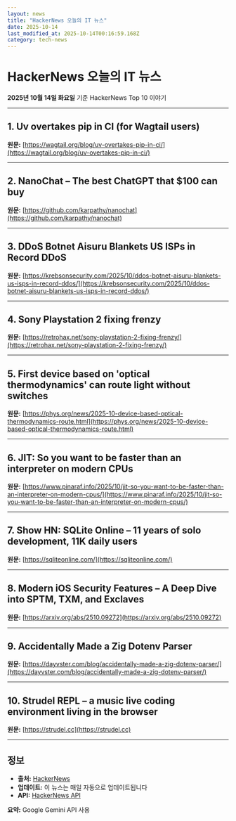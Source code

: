 ```yaml
---
layout: news
title: "HackerNews 오늘의 IT 뉴스"
date: 2025-10-14
last_modified_at: 2025-10-14T00:16:59.168Z
category: tech-news
---
```


# HackerNews 오늘의 IT 뉴스

**2025년 10월 14일 화요일** 기준 HackerNews Top 10 이야기

---


## 1. Uv overtakes pip in CI (for Wagtail users)

**원문:** [https://wagtail.org/blog/uv-overtakes-pip-in-ci/](https://wagtail.org/blog/uv-overtakes-pip-in-ci/)

---


## 2. NanoChat – The best ChatGPT that $100 can buy

**원문:** [https://github.com/karpathy/nanochat](https://github.com/karpathy/nanochat)

---


## 3. DDoS Botnet Aisuru Blankets US ISPs in Record DDoS

**원문:** [https://krebsonsecurity.com/2025/10/ddos-botnet-aisuru-blankets-us-isps-in-record-ddos/](https://krebsonsecurity.com/2025/10/ddos-botnet-aisuru-blankets-us-isps-in-record-ddos/)

---


## 4. Sony Playstation 2 fixing frenzy

**원문:** [https://retrohax.net/sony-playstation-2-fixing-frenzy/](https://retrohax.net/sony-playstation-2-fixing-frenzy/)

---


## 5. First device based on 'optical thermodynamics' can route light without switches

**원문:** [https://phys.org/news/2025-10-device-based-optical-thermodynamics-route.html](https://phys.org/news/2025-10-device-based-optical-thermodynamics-route.html)

---


## 6. JIT: So you want to be faster than an interpreter on modern CPUs

**원문:** [https://www.pinaraf.info/2025/10/jit-so-you-want-to-be-faster-than-an-interpreter-on-modern-cpus/](https://www.pinaraf.info/2025/10/jit-so-you-want-to-be-faster-than-an-interpreter-on-modern-cpus/)

---


## 7. Show HN: SQLite Online – 11 years of solo development, 11K daily users

**원문:** [https://sqliteonline.com/](https://sqliteonline.com/)

---


## 8. Modern iOS Security Features – A Deep Dive into SPTM, TXM, and Exclaves

**원문:** [https://arxiv.org/abs/2510.09272](https://arxiv.org/abs/2510.09272)

---


## 9. Accidentally Made a Zig Dotenv Parser

**원문:** [https://dayvster.com/blog/accidentally-made-a-zig-dotenv-parser/](https://dayvster.com/blog/accidentally-made-a-zig-dotenv-parser/)

---


## 10. Strudel REPL – a music live coding environment living in the browser

**원문:** [https://strudel.cc](https://strudel.cc)

---


## 정보

- **출처:** [HackerNews](https://news.ycombinator.com/)
- **업데이트:** 이 뉴스는 매일 자동으로 업데이트됩니다
- **API:** [HackerNews API](https://github.com/HackerNews/API)


**요약:** Google Gemini API 사용

